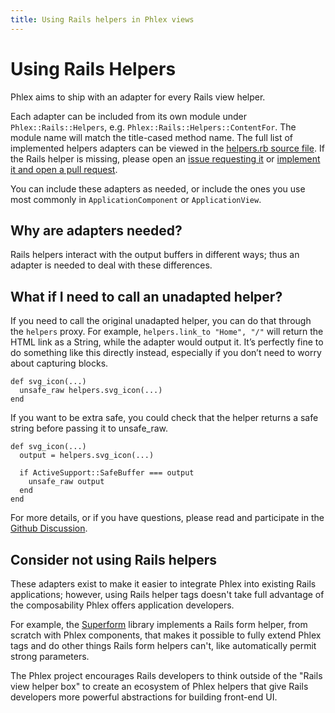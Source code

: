 ```yaml
---
title: Using Rails helpers in Phlex views
---
```


# Using Rails Helpers

Phlex aims to ship with an adapter for every Rails view helper.

Each adapter can be included from its own module under `Phlex::Rails::Helpers`, e.g. `Phlex::Rails::Helpers::ContentFor`. The module name will match the title-cased method name. The full list of implemented helpers adapters can be viewed in the [helpers.rb source file](https://github.com/phlex-ruby/phlex-rails/blob/main/lib/phlex/rails/helpers.rb). If the Rails helper is missing, please open an [issue requesting it](https://github.com/phlex-ruby/phlex-rails/issues) or [implement it and open a pull request](https://github.com/phlex-ruby/phlex-rails/pulls).

You can include these adapters as needed, or include the ones you use most commonly in `ApplicationComponent` or `ApplicationView`.

## Why are adapters needed?

Rails helpers interact with the output buffers in different ways; thus an adapter is needed to deal with these differences.

## What if I need to call an unadapted helper?

If you need to call the original unadapted helper, you can do that through the `helpers` proxy. For example, `helpers.link_to "Home", "/"` will return the HTML link as a String, while the adapter would output it. It’s perfectly fine to do something like this directly instead, especially if you don’t need to worry about capturing blocks.

```
def svg_icon(...)
  unsafe_raw helpers.svg_icon(...)
end
```

If you want to be extra safe, you could check that the helper returns a safe string before passing it to unsafe_raw.

```
def svg_icon(...)
  output = helpers.svg_icon(...)
  
  if ActiveSupport::SafeBuffer === output
    unsafe_raw output
  end
end
```

For more details, or if you have questions, please read and participate in the [Github Discussion](https://github.com/orgs/phlex-ruby/discussions/594).

## Consider not using Rails helpers

These adapters exist to make it easier to integrate Phlex into existing Rails applications; however, using Rails helper tags doesn't take full advantage of the composability Phlex offers application developers.

For example, the [Superform]([https](https://github.com/rubymonolith/superform)https://github.com/rubymonolith/superform) library implements a Rails form helper, from scratch with Phlex components, that makes it possible to fully extend Phlex tags and do other things Rails form helpers can't, like automatically permit strong parameters.

The Phlex project encourages Rails developers to think outside of the "Rails view helper box" to create an ecosystem of Phlex helpers that give Rails developers more powerful abstractions for building front-end UI.
